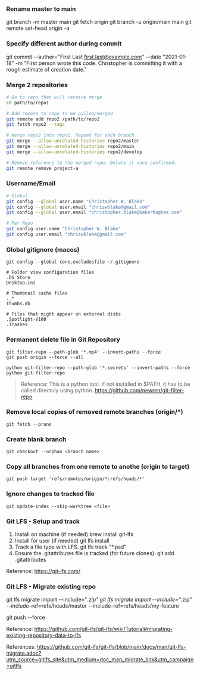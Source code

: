 ### Rename master to main

git branch -m master main
git fetch origin
git branch -u origin/main main
git remote set-head origin -a

### Specify different author during commit

git commit --author="First Last <first.last@example.com>" --date "2021-01-18" -m "First person wrote this code. Christopher is committing it with a rough estimate of creation date."



### Merge 2 repositories

```bash
# Go to repo that will receive merge
cd path/to/repo1

# Add remote to repo to be pulled/merged
git remote add repo2 /path/to/repo2
git fetch repo2 --tags

# merge repo2 into repo1. Repeat for each branch
git merge --allow-unrelated-histories repo2/master
git merge --allow-unrelated-histories repo2/main
git merge --allow-unrelated-histories repo2/develop

# Remove reference to the merged repo. Delete it once confirmed.
git remote remove project-a
```


### Username/Email
```bash
# Global
git config --global user.name "Christopher W. Blake"
git config --global user.email "chriswblake@gmail.com"
git config --global user.email "christopher.blake@bakerhughes.com"

# Per Repo
git config user.name "Christopher W. Blake"
git config user.email "chriswblake@gmail.com"
```

### Global gitignore (macos)
```
git config --global core.excludesfile ~/.gitignore
```

```
# Folder view configuration files
.DS_Store
Desktop.ini

# Thumbnail cache files
._*
Thumbs.db

# Files that might appear on external disks
.Spotlight-V100
.Trashes
```

### Permanent delete file in Git Repository
```
git filter-repo --path-glob '*.mp4' --invert-paths --force
git push origin --force --all
```

```
python git-filter-repo --path-glob '*.secrets' --invert-paths --force
python git-filter-repo
```
> Reference: This is a python tool. If not installed in $PATH, it has to be called directuly using python.
https://github.com/newren/git-filter-repo

### Remove local copies of removed remote branches (origin/*)
```
git fetch --prune
```

### Create blank branch
```
git checkout --orphan <branch name>
```

### Copy all branches from one remote to anothe (origin to target)
```
git push target 'refs/remotes/origin/*:refs/heads/*'
```

### Ignore changes to tracked file
```
git update-index --skip-worktree <file>
```

### Git LFS - Setup and track

1. Install on machine (if needed)
brew install git-lfs
1. Install for user (if needed)
git lfs install
1. Track a file type with LFS.
git lfs track "*.psd"
1. Ensure the .gitattributes file is tracked (for future clones).
git add .gitattributes

Reference: https://git-lfs.com/

### Git LFS  - Migrate existing repo

git lfs migrate import --include="*.zip"
git lfs migrate import --include="*.zip" --include-ref=refs/heads/master --include-ref=refs/heads/my-feature

git push --force


Reference: https://github.com/git-lfs/git-lfs/wiki/Tutorial#migrating-existing-repository-data-to-lfs

References: https://github.com/git-lfs/git-lfs/blob/main/docs/man/git-lfs-migrate.adoc?utm_source=gitlfs_site&utm_medium=doc_man_migrate_link&utm_campaign=gitlfs
